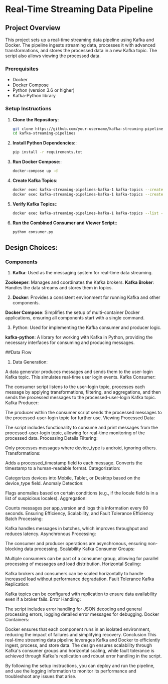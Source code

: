 # Real-Time Streaming Data Pipeline

## Project Overview

This project sets up a real-time streaming data pipeline using Kafka and Docker. The pipeline ingests streaming data, processes it with advanced transformations, and stores the processed data in a new Kafka topic. The script also allows viewing the processed data.

### Prerequisites

- Docker
- Docker Compose
- Python (version 3.6 or higher)
- Kafka-Python library

### Setup Instructions

1. **Clone the Repository**:

   ```bash
   git clone https://github.com/your-username/kafka-streaming-pipelines.git
   cd kafka-streaming-pipelines

2. **Install Python Dependencies:**:

   ```bash
   pip install -r requirements.txt

3. **Run Docker Compose:**:

   ```bash
   docker-compose up -d

4. **Create Kafka Topics**:

     ```bash
   docker exec kafka-streaming-pipelines-kafka-1 kafka-topics --create --topic user-login --bootstrap-server localhost:29092 --replication-factor 1 --partitions 1
   docker exec kafka-streaming-pipelines-kafka-1 kafka-topics --create --topic processed-user-login --bootstrap-server localhost:29092 --replication-factor 1 --partitions 1

5. **Verify Kafka Topics:**:

    ```bash
   docker exec kafka-streaming-pipelines-kafka-1 kafka-topics --list --bootstrap-server localhost:29092

6. **Run the Combined Consumer and Viewer Script:**:

   ```bash
   python consumer.py

## Design Choices:

### Components

1. **Kafka**: Used as the messaging system for real-time data streaming.

**Zookeeper**: Manages and coordinates the Kafka brokers.
**Kafka Broker**: Handles the data streams and stores them in topics.

2. **Docker**: Provides a consistent environment for running Kafka and other components.
   
**Docker Compose**: Simplifies the setup of multi-container Docker applications, ensuring all components start with a single command.

3. Python: Used for implementing the Kafka consumer and producer logic.

**kafka-python**: A library for working with Kafka in Python, providing the necessary interfaces for consuming and producing messages.

##Data Flow

1. Data Generation:

A data generator produces messages and sends them to the user-login Kafka topic. This simulates real-time user login events.
Kafka Consumer:

The consumer script listens to the user-login topic, processes each message by applying transformations, filtering, and aggregations, and then sends the processed messages to the processed-user-login Kafka topic.
Kafka Producer:

The producer within the consumer script sends the processed messages to the processed-user-login topic for further use.
Viewing Processed Data:

The script includes functionality to consume and print messages from the processed-user-login topic, allowing for real-time monitoring of the processed data.
Processing Details
Filtering:

Only processes messages where device_type is android, ignoring others.
Transformations:

Adds a processed_timestamp field to each message.
Converts the timestamp to a human-readable format.
Categorization:

Categorizes devices into Mobile, Tablet, or Desktop based on the device_type field.
Anomaly Detection:

Flags anomalies based on certain conditions (e.g., if the locale field is in a list of suspicious locales).
Aggregation:

Counts messages per app_version and logs this information every 60 seconds.
Ensuring Efficiency, Scalability, and Fault Tolerance
Efficiency
Batch Processing:

Kafka handles messages in batches, which improves throughput and reduces latency.
Asynchronous Processing:

The consumer and producer operations are asynchronous, ensuring non-blocking data processing.
Scalability
Kafka Consumer Groups:

Multiple consumers can be part of a consumer group, allowing for parallel processing of messages and load distribution.
Horizontal Scaling:

Kafka brokers and consumers can be scaled horizontally to handle increased load without performance degradation.
Fault Tolerance
Kafka Replication:

Kafka topics can be configured with replication to ensure data availability even if a broker fails.
Error Handling:

The script includes error handling for JSON decoding and general processing errors, logging detailed error messages for debugging.
Docker Containers:

Docker ensures that each component runs in an isolated environment, reducing the impact of failures and simplifying recovery.
Conclusion
This real-time streaming data pipeline leverages Kafka and Docker to efficiently ingest, process, and store data. The design ensures scalability through Kafka's consumer groups and horizontal scaling, while fault tolerance is achieved through Kafka's replication and robust error handling in the script.

By following the setup instructions, you can deploy and run the pipeline, and use the logging information to monitor its performance and troubleshoot any issues that arise.

